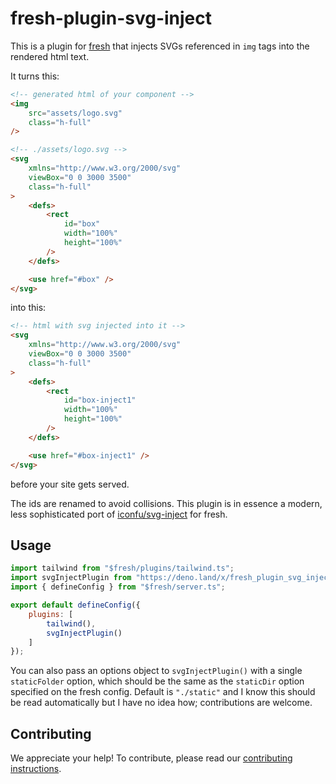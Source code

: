 # fresh-plugin-svg-inject

This is a plugin for [fresh](https://github.com/denoland/fresh) that injects SVGs referenced in `img` tags into the rendered html text.

It turns this:

```html
<!-- generated html of your component -->
<img
	src="assets/logo.svg"
	class="h-full"
/>
```

```html
<!-- ./assets/logo.svg -->
<svg
	xmlns="http://www.w3.org/2000/svg"
	viewBox="0 0 3000 3500"
	class="h-full"
>
	<defs>
		<rect
			id="box"
			width="100%"
			height="100%"
		/>
	</defs>

	<use href="#box" />
</svg>
```

into this:

```html
<!-- html with svg injected into it -->
<svg
	xmlns="http://www.w3.org/2000/svg"
	viewBox="0 0 3000 3500"
	class="h-full"
>
	<defs>
		<rect
			id="box-inject1"
			width="100%"
			height="100%"
		/>
	</defs>

	<use href="#box-inject1" />
</svg>
```

before your site gets served.

The ids are renamed to avoid collisions. This plugin is in essence a modern, less sophisticated port of [iconfu/svg-inject](https://github.com/iconfu/svg-inject) for fresh.

## Usage

```js
import tailwind from "$fresh/plugins/tailwind.ts";
import svgInjectPlugin from "https://deno.land/x/fresh_plugin_svg_inject/main.js";
import { defineConfig } from "$fresh/server.ts";

export default defineConfig({
	plugins: [
		tailwind(),
		svgInjectPlugin()
	]
});
```

You can also pass an options object to `svgInjectPlugin()` with a single `staticFolder` option, which should be the same as the `staticDir` option specified on the fresh config. Default is `"./static"` and I know this should be read automatically but I have no idea how; contributions are welcome.

## Contributing

We appreciate your help! To contribute, please read our [contributing instructions](./contributing.md).
